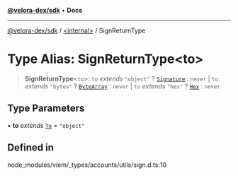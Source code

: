 [**@velora-dex/sdk**](../../README.md) • **Docs**

***

[@velora-dex/sdk](../../globals.md) / [\<internal\>](../README.md) / SignReturnType

# Type Alias: SignReturnType\<to\>

> **SignReturnType**\<`to`\>: `to` *extends* `"object"` ? [`Signature`](Signature.md) : `never` \| `to` *extends* `"bytes"` ? [`ByteArray`](ByteArray.md) : `never` \| `to` *extends* `"hex"` ? [`Hex`](Hex.md) : `never`

## Type Parameters

• **to** *extends* [`To`](To.md) = `"object"`

## Defined in

node\_modules/viem/\_types/accounts/utils/sign.d.ts:10
